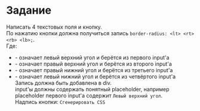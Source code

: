 Задание
=====

Написать 4 текстовых поля и кнопку.    
По нажатию кнопки должна получиться запись `border-radius: <lt> <rt> <rb> <lb>;`.    
Где:    
- <lt> - означает левый верхний угол и берётся из первого input'а
- <rt> - означает правый верхний угол и берётся из второго input'а
- <rb> - означает правый нижний угол и берётся из третьего input'а
- <lb> - означает левый нижний угол и берётся из четвёртого input'а
Запись должна быть добавлена в div.    
input'ы должны содержать понятный placeholder, например placeholder первого input'а содержит `Левый верхний угол`.    
Надпись кнопки: `Сгенерировать CSS`    